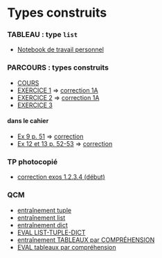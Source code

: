 # Types construits
### TABLEAU : type `list`
* [Notebook de travail personnel](https://notebook.basthon.fr/?from=https://raw.githubusercontent.com/thfruchart/1nsi/main/S3/TABLEAUX_TRAVAIL_PERSONNEL.ipynb)

### PARCOURS : types construits
* [COURS](Parcours_type_construit.ipynb)
* [EXERCICE 1](https://notebook.basthon.fr/?from=https://raw.githubusercontent.com/thfruchart/1nsi/main/S3/EXO1_Parcours_Tableau.ipynb) => [correction 1A](https://notebook.basthon.fr/?from=https://raw.githubusercontent.com/thfruchart/1nsi/main/S3/EXO1A_CORR.ipynb)
* [EXERCICE 2](https://notebook.basthon.fr/?from=https://raw.githubusercontent.com/thfruchart/1nsi/main/S3/EXO2_Parcours_Tableau.ipynb) => [correction 1A](https://notebook.basthon.fr/?from=https://raw.githubusercontent.com/thfruchart/1nsi/main/S3/EXO2_CORR.ipynb)
* [EXERCICE 3](https://notebook.basthon.fr/?from=https://raw.githubusercontent.com/thfruchart/1nsi/main/S3/EXO3_Parcours_Tableau.ipynb)
#### dans le cahier
* [Ex 9 p. 51](https://notebook.basthon.fr/?from=https://raw.githubusercontent.com/thfruchart/1nsi/main/S3/Ex9p.51.ipynb) => [correction](https://notebook.basthon.fr/?from=https://raw.githubusercontent.com/thfruchart/1nsi/main/S3/Ex9p.51_CORR.ipynb)
* [Ex 12 et 13 p. 52-53](https://notebook.basthon.fr/?from=https://raw.githubusercontent.com/thfruchart/1nsi/main/S3/Ex12-13p.25-53.ipynb)  => [correction](https://notebook.basthon.fr/?from=https://raw.githubusercontent.com/thfruchart/1nsi/main/S3/Exo12-13CORR.ipynb)
 
### TP photocopié
* [correction exos 1.2.3.4 (début)](https://notebook.basthon.fr/?from=https://raw.githubusercontent.com/thfruchart/1nsi/main/S3/TP-CORR1.2.3.4A.ipynb.ipynb)

### QCM
* [entraînement tuple](https://genumsi.inria.fr/qcm.php?h=ff02d184a03dc4e6c2378c41eff8f5f7)
* [entraînement list](https://genumsi.inria.fr/qcm.php?h=bb1228ec37442a326e9c5682b62fe8a6)
* [entraînement dict](https://genumsi.inria.fr/qcm.php?h=cbb959459c8a953f46ea79e0c939647e)
* [EVAL LIST-TUPLE-DICT](https://genumsi.inria.fr/qcm.php?h=e79034e09e84584ff2d87685cb6039c1)
* [entraînement TABLEAUX par COMPRÉHENSION](https://genumsi.inria.fr/qcm.php?h=72855d4b21676fc34e72eba77997eaed)
* [EVAL tableaux par compréhension](https://genumsi.inria.fr/qcm.php?h=f436467f9e3a729e24b4b6d86d6e8b9b)

